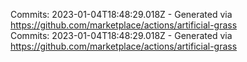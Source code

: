 Commits: 2023-01-04T18:48:29.018Z - Generated via https://github.com/marketplace/actions/artificial-grass
<br>
Commits: 2023-01-04T18:48:29.018Z - Generated via https://github.com/marketplace/actions/artificial-grass
<br>
